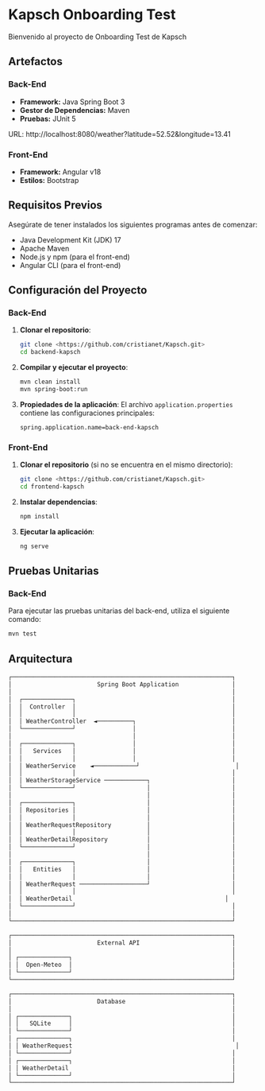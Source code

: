 # Kapsch Onboarding Test

Bienvenido al proyecto de Onboarding Test de Kapsch

## Artefactos

### Back-End
- **Framework:** Java Spring Boot 3
- **Gestor de Dependencias:** Maven
- **Pruebas:** JUnit 5

URL: http://localhost:8080/weather?latitude=52.52&longitude=13.41

### Front-End
- **Framework:** Angular v18
- **Estilos:** Bootstrap

## Requisitos Previos

Asegúrate de tener instalados los siguientes programas antes de comenzar:

- Java Development Kit (JDK) 17
- Apache Maven
- Node.js y npm (para el front-end)
- Angular CLI (para el front-end)

## Configuración del Proyecto

### Back-End

1. **Clonar el repositorio**:
    ```sh
    git clone <https://github.com/cristianet/Kapsch.git>
    cd backend-kapsch
    ```

2. **Compilar y ejecutar el proyecto**:
    ```sh
    mvn clean install
    mvn spring-boot:run
    ```

3. **Propiedades de la aplicación**:
    El archivo `application.properties` contiene las configuraciones principales:
    ```properties
    spring.application.name=back-end-kapsch
    ```

### Front-End

1. **Clonar el repositorio** (si no se encuentra en el mismo directorio):
    ```sh
    git clone <https://github.com/cristianet/Kapsch.git>
    cd frontend-kapsch
    ```

2. **Instalar dependencias**:
    ```sh
    npm install
    ```

3. **Ejecutar la aplicación**:
    ```sh
    ng serve
    ```

## Pruebas Unitarias

### Back-End

Para ejecutar las pruebas unitarias del back-end, utiliza el siguiente comando:

```sh
mvn test
```

## Arquitectura

```sh
┌──────────────────────────────────────────────────────────────┐
│                        Spring Boot Application               │
│                                                              │
│  ┌──────────────┐                                            │
│  │  Controller  │                                            │
│  │              │                                            │
│  │ WeatherController  ◄──────────┐                           │
│  └──────────────┘                │                           │
│                                  │                           │
│  ┌──────────────┐                │                           │
│  │   Services   │                │                           │
│  │              │                │                           │
│  │ WeatherService    ◄────────────┘                           │
│  │              │                                            │
│  │ WeatherStorageService ────────────┐                       │
│  └──────────────┘                    │                       │
│                                      │                       │
│  ┌──────────────┐                    │                       │
│  │ Repositories │                    │                       │
│  │              │                    │                       │
│  │ WeatherRequestRepository          │                       │
│  │              │                    │                       │
│  │ WeatherDetailRepository           │                       │
│  └──────────────┘                    │                       │
│                                      │                       │
│  ┌──────────────┐                    │                       │
│  │   Entities   │                    │                       │
│  │              │                    │                       │
│  │ WeatherRequest ───────────────────┘                       │
│  │              │                                            │
│  │ WeatherDetail                                           │
│  └──────────────┘                                            │
│                                                              │
└──────────────────────────────────────────────────────────────┘

┌──────────────────────────────────────────────────────────────┐
│                        External API                          │
│                                                              │
│ ┌──────────────┐                                             │
│ │  Open-Meteo  │                                             │
│ └──────────────┘                                             │
└──────────────────────────────────────────────────────────────┘

┌──────────────────────────────────────────────────────────────┐
│                        Database                              │
│                                                              │
│ ┌──────────────┐                                             │
│ │   SQLite     │                                             │
│ └──────────────┘                                             │
│ ┌──────────────┐                                             │
│ │ WeatherRequest                                              │
│ └──────────────┘                                             │
│ ┌──────────────┐                                             │
│ │ WeatherDetail                                              │
│ └──────────────┘                                             │
└──────────────────────────────────────────────────────────────┘
```
